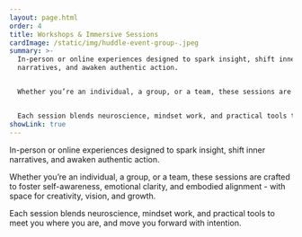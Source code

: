 ```yaml
---
layout: page.html
order: 4
title: Workshops & Immersive Sessions
cardImage: /static/img/huddle-event-group-.jpeg
summary: >-
  In-person or online experiences designed to spark insight, shift inner
  narratives, and awaken authentic action.


  Whether you’re an individual, a group, or a team, these sessions are crafted to foster self-awareness, emotional clarity, and embodied alignment - with space for creativity, vision, and growth.


  Each session blends neuroscience, mindset work, and practical tools to meet you where you are, and move you forward with intention.
showLink: true
---
```

In-person or online experiences designed to spark insight, shift inner narratives, and awaken authentic action.

Whether you’re an individual, a group, or a team, these sessions are crafted to foster self-awareness, emotional clarity, and embodied alignment - with space for creativity, vision, and growth.

Each session blends neuroscience, mindset work, and practical tools to meet you where you are, and move you forward with intention.
